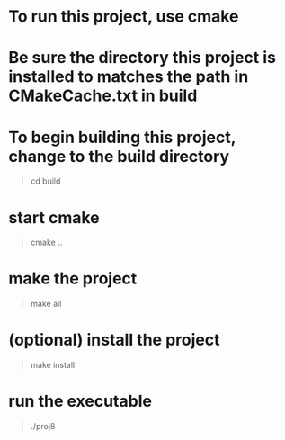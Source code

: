 # To run this project, use cmake
# Be sure the directory this project is installed to matches the path in CMakeCache.txt in build
# To begin building this project, change to the build directory
> cd build

# start cmake
> cmake ..

# make the project
> make all

# (optional) install the project
> make install

# run the executable
> ./proj8

